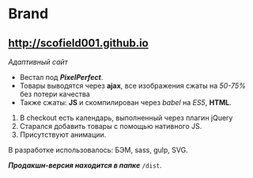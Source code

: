 Brand
===
<http://scofield001.github.io>
---
*Адаптивный сайт*
* Вестал под ***PixelPerfect***.
* Товары выводятся через **ajax**, все изображения сжаты на *50-75%* без потери качества 
* Также сжаты: **JS** и скомпилирован через *babel* на *ES5*, **HTML**.

1. В checkout есть календарь, выполненный через плагин jQuery
2. Старался добавить товары с помощью нативного JS.
3. Присутствуют анимации.

В разработке использовалось: БЭМ, sass, gulp, SVG.

***Продакшн-версия находится в папке*** `/dist`.
